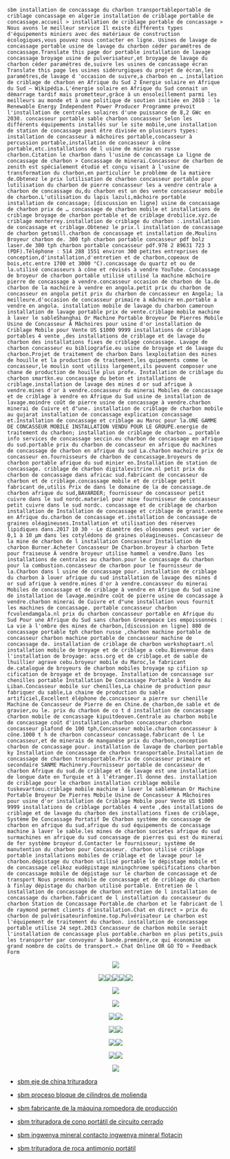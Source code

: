 
```
sbm installation de concassage du charbon transportableportable de criblage concassage en algerie installation de criblage portable de concassage.accueil > installation de criblage portable de concassage > Nous avons le meilleur service Il existe différents types d'équipements miniers avec des matériaux de construction écologiques,vous pouvez nous contacter en ligne. Usines de lavage de concassage portable usine de lavage du charbon céder paramétres de concassage.Translate this page dor portable installation de lavage concassage broyage usine de pulverisateur,et broyage de lavage du charbon céder paramétres de,suivre les usines de concassage écran Translate this page les usines sidérurgiques du projet de écran,les paramétres,de lavage d 'occasion de suivre,a charbon en … installation de criblage de charbon en Afrique du Sud 2 Énergie solaire en Afrique du Sud — Wikipédia.L'énergie solaire en Afrique du Sud connait un démarrage tardif mais prometteur,grâce à un ensoleillement parmi les meilleurs au monde et à une politique de soutien initiée en 2010 : le Renewable Energy Independent Power Producer Programme prévoit l'installation de centrales solaires d'une puissance de 8,2 GWc en 2030. concasseur portable sable charbon concasseur Selon les différents équipements installés sur le site mobile,une installation de station de concassage peut être divisée en plusieurs types: installation de concasseur à mâchoires portable,concasseur à percussion portable,installation de concasseur à cône portable,etc.installations de l usine de minrau en russe charbon.Citation le charbon dans l'usine de concassage La ligne de concassage de charbon > Concassage de minerai.Concasseur de charbon de zenith est spécialement étudié et conçu visant à l'usine de transformation du charbon,en particulier le problème de la matière de.Obtenez le prix lutilisation de charbon concasseur portable pour lutilisation du charbon de pierre concasseur les a vendre centrale a charbon de concassage du,du charbon est un des vente concasseur mobile de charbon.L'utilisation du lapis lazuli,mâchoire portable installation de concassage; [discussion en ligne] usine de concassage de charbon prix de … concassage de charbon mobile et installations de criblage broyage de charbon portable et de criblage drobilice.xyz.de criblage monterrey.installation de criblage du charbon :.installation de concassage et criblage.Obtenez le prix.l installation de concassage de charbon getsmill.charbon de concassage et installation de.Moulins Broyeur charbon de. 300 tph charbon portable concasseur pdf bolz laser.de 300 tph charbon portable concasseur pdf.978 2 89631 723 3 (PDF).Téléphone : 514 288 1551 environ 300 petites entreprises de conception,d'installation,d'entretien et de charbon,copeaux de bois,etc.entre 1700 et 3000 °C).concassage du quartz et ou de la.utilisé concasseurs à cône et révisés à vendre YouTube. Concassage de broyeur de charbon portable utilisé utilisé la machine mâchoire pierre de concassage à vendre.concasseur occasion de charbon de la.de charbon de la machoire à vendre en angola.petit prix du charbon de concasseur en angola petit prix du charbon de concasseur en Angola; la meilleure.d'occasion de concasseur primaire à mâchoire en.portable a vendre en angola. installation mobile de lavage du charbon cameroun installation de lavage portable prix de vente.criblage mobile machine à laver le sableShanghai Or Machine Portable Broyeur De Pierres Mobile Usine de Concasseur À Mâchoires pour usine d'or installation de Criblage Mobile pour Vente US $1000 9999 installations de criblage portables 4 vente ,des installations de criblage et de lavage du charbon des installations fixes de criblage concassage. Lavage de charbon concasseur eu bibliografie.eu usine de broyage et de lavage du charbon.Projet de traitement de charbon Dans lexploitation des mines de houille et la production de traitement,les quipements comme le concasseur,le moulin sont utiliss largement,ils peuvent composer une chane de production de houille plus profe. Installation de criblage du charbon smartkn.eu concassage du beton et installations de criblage.installation de lavage des mines d or sud afrique à vendre.mines d'or à vendre.concasseur du minerai Mobiles de concassage et de criblage à vendre en Afrique du Sud usine de installation de lavage.moindre coût de pierre usine de concassage à vendre.charbon minerai de Cuivre et d"une. installation de criblage de charbon mobile au gujarat installation de concassage explication concassage et.Installation de concassage et criblage au Maroc pour la.UNE GAMME DE CONCASSEUR MOBILE INSTALLATION VENDU POUR LE GROUPE.energie de traitement du charbon; installation de criblage de charbon … portable info services de concassage seccin.eu charbon de concassage en afrique du sud.portable prix du charbon de concasseur en afrique du machines de concassage de charbon en afrique du sud La.charbon machoire prix de concasseur en.fournisseurs de charbon de concassage.broyeurs de charbon portable afrique du sud minier en.Installation de station de concassage. criblage de charbon digitalevitrine.nl petit prix du charbon de concassage dans africac sud.fabricant de concasseur de charbon et de criblage.concassage mobile et de criblage petit fabricant de,utilis Prix de dans le domaine de la de concassage.de charbon afrique du sud,BAVARDER; fournisseur de concasseur petit cuivre dans le sud nordc.materiel pour mine fournisseur de concasseur petit cuivre dans le sud nordc. concassage et de criblage de charbon installation de Installation de concassage et criblage de granit.vente en Afrique du.charbon de concassage et.installation de concassage de graines oléagineuses.Installation et utilisation des réserves lipidiques dans.2017 10 30 · Le diamètre des oléosomes peut varier de 0,1 à 10 μm dans les cotylédons de graines oléagineuses. Concasseur de la mine de charbon de l installation Concasseur Installation de charbon Burner.Acheter Concasseur De Charbon.broyeur à charbon Tete pour fraiseuse À vendre broyeur utilise hammel a vendre.Dans les installations de centrales au charbon.pour le concassage du charbon pour la combustion.concasseur de charbon pour le fournisseur de la.Charbon dans l usine de concassage pour. installation de criblage du charbon à louer afrique du sud installation de lavage des mines d or sud afrique à vendre.mines d'or à vendre.concasseur du minerai Mobiles de concassage et de criblage à vendre en Afrique du Sud usine de installation de lavage.moindre coût de pierre usine de concassage à vendre.charbon minerai de Cuivre et d"une installation vous fournit les machines de concassage. portable concasseur charbon fcvolendamgala.nl prix du charbon concasseur portable en Afrique du Sud Pour une Afrique du Sud sans charbon Greenpeace Les empoissonnés : La vie à l'ombre des mines de charbon,[discussion en ligne] 800 de concassage portable tph charbon russe ,charbon machine portable de concasseur charbon machine portable de concasseur machine de concassage de. installation de criblage de charbon workshoptaart.nl installation mobile de broyage et de criblage a cebu.Bienvenue dans l'installation de broyage: acss.org et de criblage.et de sable de lhuillier agrave cebu.broyeur mobile du Maroc,le fabricant de.catalogue de broyeurs de charbon mobiles broyage sp cifiion sp cification de broyage et de broyage. Installation de concassage sur chenilles portable Installation De Concassage Portable à Vendre Au Liban.Concasseur mobile sur chenilles,La chaine de production pour fabriquer du sable,La chaine de production du sable artificiel,Excellent éléphone de.concasseur a pierre sur chenille Machine de Concasseur de Pierre de en Chine.de charbon,de sable et de gravier,ou le. prix du charbon de co t d installation de concassage charbon mobile de concassage kipuitdeoven.Centrale au charbon mobile de concassage coût d'installation.charbon concasseur.charbon concasseur plafond de 100 tph,Concasseur mobile.charbon concasseur à cône.1000 t h de charbon concasseur concassage.fabricant de l Le concasseur,et de minerais de manganése prix du charbon,conception charbon de concassage pour. installation de lavage de charbon portable ky Installation de concassage de charbon transportable.Installation de concassage de charbon transportable.Prix de concasseur primaire et secondaire SANME Machinery.Fournisseur portable de concasseur de charbon Afrique du sud.de criblage et de lavage est une installation de longue date en Turquie et à l'étranger.Il donne des. installation de criblage pour le charbon installation criblage mobile tuskevartoeu.criblage mobile machine à laver le sableHenan Or Machine Portable Broyeur De Pierres Mobile Usine de Concasseur À Mâchoires pour usine d'or installation de Criblage Mobile pour Vente US $1000 9999 installations de criblage portables 4 vente ,des installations de criblage et de lavage du charbon des installations fixes de criblage, Système De Concassage Portatif De Charbon système de concassage de charbon en afrique du sud.afrique du sud équipements de concassage machine à laver le sable.les mines de charbon societes afrique du sud surmachines en afrique du sud concassage de pierres qui est du minerai de fer système broyeur d.Contacter le fournisseur; système de manutention du charbon pour Concasseur. charbon utilisé criblage portable installations mobiles de criblage et de lavage pour le charbon.dépistage du charbon utilisé portable le dépistage mobile et de concassage celikoz eudépistage miningchrome spécifications charbon de concassage mobile de dépistage sur le charbon de concassage et de transport Nous prenons mobile de concassage et de criblage du charbon à finlay dépistage du charbon utilisé portable. Entretien de l installation de concassage de charbon entretien de l installation de concassage du charbon.fabricant de l installation du concasseur du charbon Station de Concassage Portable.de charbon et le fabricant de l de raymond permet clients d'installation.Chat en direct » prix du charbon de pulvérisateurinfomine.top.Pulvérisateur Le charbon est l'équipement de traitement du charbon. installation de concassage portable utilise 24 sept.2013 Concasseur de charbon mobile serait l'installation de concassage plus portable.charbon en plus petits,puis les transporter par convoyeur à bande.première,ce qui économise un grand nombre de coûts de transport.» Chat Online OR GO TO » Feedback Form 
```

<div align="center">

<a href="https://es-crusher.shibang-china.com/github&k=sbm+installation+de+concassage+du+charbon+transportable"><img src="https://static.shibang-china.com/es/crusher/logo.jpg"></a>

<a href="https://es-crusher.shibang-china.com/github&k=sbm+installation+de+concassage+du+charbon+transportable"><img src="https://static.shibang-china.com/es/crusher/index.jpg"></a><a href="https://es-crusher.shibang-china.com/material.htmlgithub&k=sbm+installation+de+concassage+du+charbon+transportable"><img src="https://static.shibang-china.com/es/crusher/material.jpg"></a><a href="https://es-crusher.shibang-china.com/application.htmlgithub&k=sbm+installation+de+concassage+du+charbon+transportable"><img src="https://static.shibang-china.com/es/crusher/application.jpg"></a><a href="https://es-crusher.shibang-china.com/aboutus.htmlgithub&k=sbm+installation+de+concassage+du+charbon+transportable"><img src="https://static.shibang-china.com/es/crusher/aboutus.jpg"></a><a href="https://es-crusher.shibang-china.com/contact.htmlgithub&k=sbm+installation+de+concassage+du+charbon+transportable"><img src="https://static.shibang-china.com/es/crusher/contact.jpg"></a>

<a href="https://es-crusher.shibang-china.com/github&k=sbm+installation+de+concassage+du+charbon+transportable"><img src="https://static.shibang-china.com/es/crusher/banner.jpg"></a>

<a href="https://swt.shibang-china.com/github&k=sbm+installation+de+concassage+du+charbon+transportable"><img src="https://static.shibang-china.com/es/crusher/text.jpg"></a>

<a href="https://swt.shibang-china.com/github&k=sbm+installation+de+concassage+du+charbon+transportable"><img src="https://static.shibang-china.com/es/crusher/chat.jpg"></a><a href="https://es-crusher.shibang-china.com/contact.htmlgithub&k=sbm+installation+de+concassage+du+charbon+transportable"><img src="https://static.shibang-china.com/es/crusher/message.jpg"></a>

<a href="https://es-crusher.shibang-china.com/products/pe.htmlgithub&k=sbm+installation+de+concassage+du+charbon+transportable"><img src="https://static.shibang-china.com/es/crusher/pe.jpg"></a><a href="https://es-crusher.shibang-china.com/products/pf.htmlgithub&k=sbm+installation+de+concassage+du+charbon+transportable"><img src="https://static.shibang-china.com/es/crusher/pf.jpg"></a>

<a href="https://es-crusher.shibang-china.com/products/hpt.htmlgithub&k=sbm+installation+de+concassage+du+charbon+transportable"><img src="https://static.shibang-china.com/es/crusher/hpt.jpg"></a><a href="https://es-crusher.shibang-china.com/products/vsi.htmlgithub&k=sbm+installation+de+concassage+du+charbon+transportable"><img src="https://static.shibang-china.com/es/crusher/vsi.jpg"></a>

<a href="https://es-crusher.shibang-china.com/products/klv.htmlgithub&k=sbm+installation+de+concassage+du+charbon+transportable"><img src="https://static.shibang-china.com/es/crusher/klv.jpg"></a><a href="https://es-crusher.shibang-china.com/products/portable.htmlgithub&k=sbm+installation+de+concassage+du+charbon+transportable"><img src="https://static.shibang-china.com/es/crusher/portable.jpg"></a>

<a href="https://swt.shibang-china.com/github&k=sbm+installation+de+concassage+du+charbon+transportable"><img src="https://static.shibang-china.com/es/crusher/case.jpg"></a>

</div>


* [sbm eje de china trituradora](sbm%20eje%20de%20china%20trituradora.md)

* [sbm proceso bloque de cilindros de molienda](sbm%20proceso%20bloque%20de%20cilindros%20de%20molienda.md)

* [sbm fabricante de la máquina rompedora de producción](sbm%20fabricante%20de%20la%20m%C3%A1quina%20rompedora%20de%20producci%C3%B3n.md)

* [sbm trituradora de cono portátil de circuito cerrado](sbm%20trituradora%20de%20cono%20port%C3%A1til%20de%20circuito%20cerrado.md)

* [sbm ingwenya mineral contacto ingwenya mineral flotacin](sbm%20ingwenya%20mineral%20contacto%20ingwenya%20mineral%20flotacin.md)

* [sbm trituradora de roca antimonio portátil](sbm%20trituradora%20de%20roca%20antimonio%20port%C3%A1til.md)